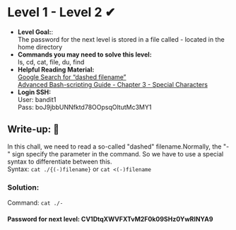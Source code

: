 # Level 1 - Level 2 ✔
- **Level Goal:**:<br>
The password for the next level is stored in a file called - located in the home directory<br>
- **Commands you may need to solve this level:**<br>
ls, cd, cat, file, du, find<br>
- **Helpful Reading Material:**<br>
[Google Search for “dashed filename”](https://www.google.com/search?q=dashed+filename)<br>
[Advanced Bash-scripting Guide - Chapter 3 - Special Characters](https://tldp.org/LDP/abs/html/special-chars.html)<br>
- **Login SSH:**<br>
User: bandit1<br>
Pass: boJ9jbbUNNfktd78OOpsqOltutMc3MY1<br>
## Write-up: 📝<br>
In this chall, we need to read a so-called "dashed" filename.Normally, the "-" sign specify the parameter in the command. So we have to use a special syntax to differentiate between this.  <br>
Syntax: `cat ./{(-)filename}` or `cat <(-)filename`<br>
### Solution:<br>
Command: `cat ./-`<br>
#### Password for next level: CV1DtqXWVFXTvM2F0k09SHz0YwRINYA9
